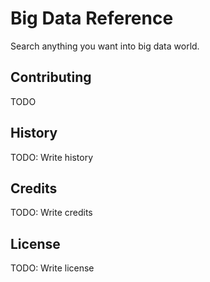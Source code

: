 Big Data Reference
==================

Search anything you want into big data world.

## Contributing
TODO

## History

TODO: Write history

## Credits

TODO: Write credits

## License

TODO: Write license
